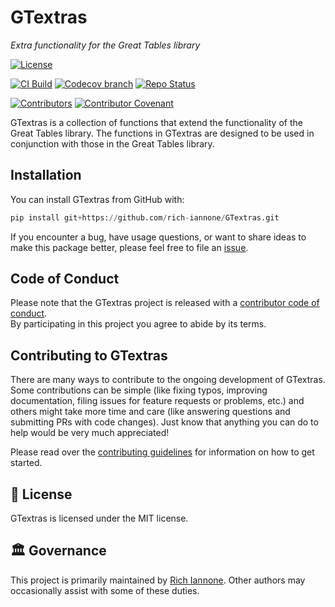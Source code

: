 # GTextras

_Extra functionality for the Great Tables library_

[![License](https://img.shields.io/github/license/rich-iannone/GTextras)](https://img.shields.io/github/license/rich-iannone/GTextras)

[![CI Build](https://github.com/rich-iannone/GTextras/actions/workflows/ci-tests.yaml/badge.svg)](https://github.com/rich-iannone/GTextras/actions/workflows/ci-tests.yaml)
[![Codecov branch](https://img.shields.io/codecov/c/github/rich-iannone/GTextras/main.svg)](https://codecov.io/gh/rich-iannone/GTextras)
[![Repo Status](https://www.repostatus.org/badges/latest/active.svg)](https://www.repostatus.org/#active)

[![Contributors](https://img.shields.io/github/contributors/rich-iannone/GTextras)](https://github.com/rich-iannone/GTextras/graphs/contributors)
[![Contributor Covenant](https://img.shields.io/badge/Contributor%20Covenant-v2.1%20adopted-ff69b4.svg)](https://www.contributor-covenant.org/version/2/1/code_of_conduct.html)

GTextras is a collection of functions that extend the functionality of the Great Tables library. The
functions in GTextras are designed to be used in conjunction with those in the Great Tables library.

## Installation

You can install GTextras from GitHub with:

```python
pip install git+https://github.com/rich-iannone/GTextras.git
```

If you encounter a bug, have usage questions, or want to share ideas to make this package better, please feel free to file an [issue](https://github.com/rich-iannone/GTextras/issues).

## Code of Conduct

Please note that the GTextras project is released with a [contributor code of conduct](https://www.contributor-covenant.org/version/2/1/code_of_conduct/).<br>By participating in this project you agree to abide by its terms.

## Contributing to GTextras

There are many ways to contribute to the ongoing development of GTextras. Some contributions can be simple (like fixing typos, improving documentation, filing issues for feature requests or problems, etc.) and others might take more time and care (like answering questions and submitting PRs with code changes). Just know that anything you can do to help would be very much appreciated!

Please read over the [contributing guidelines](https://github.com/rich-iannone/GTextras/blob/main/CONTRIBUTING.md) for information on how to get started.

## 📄 License

GTextras is licensed under the MIT license.

## 🏛️ Governance

This project is primarily maintained by [Rich Iannone](https://bsky.app/profile/richmeister.bsky.social).
Other authors may occasionally assist with some of these duties.
